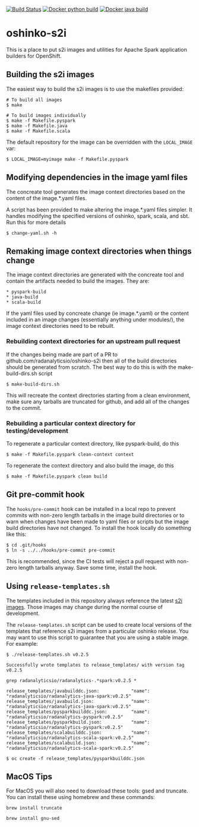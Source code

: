 [![Build Status](https://travis-ci.org/radanalyticsio/oshinko-s2i.svg?branch=master)](https://travis-ci.org/radanalyticsio/oshinko-s2i)
[![Docker python build](https://img.shields.io/docker/automated/radanalyticsio/radanalytics-pyspark.svg)](https://hub.docker.com/r/radanalyticsio/radanalytics-pyspark)
[![Docker java build](https://img.shields.io/docker/automated/radanalyticsio/radanalytics-java-spark.svg)](https://hub.docker.com/r/radanalyticsio/radanalytics-java-spark)

# oshinko-s2i #
This is a place to put s2i images and utilities for Apache Spark application builders for OpenShift.

## Building the s2i images ##

The easiest way to build the s2i images is to use the makefiles provided:

    # To build all images
    $ make

    # To build images individually
    $ make -f Makefile.pyspark
    $ make -f Makefile.java
    $ make -f Makefile.scala

The default repository for the image can be overridden with the `LOCAL_IMAGE` var:

    $ LOCAL_IMAGE=myimage make -f Makefile.pyspark

## Modifying dependencies in the image yaml files

The concreate tool generates the image context directories
based on the content of the image.*.yaml files.

A script has been provided to make altering the image.*.yaml files
simpler. It handles modifying the specified versions of oshinko, spark,
scala, and sbt. Run this for more details

    $ change-yaml.sh -h

## Remaking image context directories when things change

The image context directories are generated with the concreate tool and contain
the artifacts needed to build the images. They are:

    * pyspark-build
    * java-build
    * scala-build

If the yaml files used by concreate change (ie image.*.yaml) or the content
included in an image changes (essentially anything under modules/), the
image context directories need to be rebuilt.

### Rebuilding context directories for an upstream pull request

If the changes being made are part of a PR to github.com/radanalyticsio/oshinko-s2i
then all of the build directories should be generated from scratch.
The best way to do this is with the make-build-dirs.sh script

    $ make-build-dirs.sh

This will recreate the context directories starting from a clean environment,
make sure any tarballs are truncated for github, and add all of the changes
to the commit.

### Rebuilding a particular context directory for testing/development

To regenerate a particular context directory, like pyspark-build, do this

    $ make -f Makefile.pyspark clean-context context

To regenerate the context directory and also build the image, do this

    $ make -f Makefile.pyspark clean build

## Git pre-commit hook

The `hooks/pre-commit` hook can be installed in a local repo to
prevent commits with non-zero length tarballs in the image build
directories or to warn when changes have been made to yaml files or
scripts but the image build directories have not changed.
To install the hook locally do something like this:

    $ cd .git/hooks
    $ ln -s ../../hooks/pre-commit pre-commit

This is recommended, since the CI tests will reject a pull request
with non-zero length tarballs anyway. Save some time, install the hook.

## Using `release-templates.sh` ##

The templates included in this repository always reference the latest
[s2i images](https://hub.docker.com/u/radanalyticsio/). Those images may
change during the normal course of development.

The `release-templates.sh` script can be used to create local versions of
the templates that reference s2i images from a particular oshinko release.
You may want to use this script to guarantee that you are using a stable image.
For example:

    $ ./release-templates.sh v0.2.5

    Successfully wrote templates to release_templates/ with version tag v0.2.5

    grep radanalyticsio/radanalytics-.*spark:v0.2.5 *

    release_templates/javabuilddc.json:            "name": "radanalyticsio/radanalytics-java-spark:v0.2.5"
    release_templates/javabuild.json:              "name": "radanalyticsio/radanalytics-java-spark:v0.2.5"
    release_templates/pysparkbuilddc.json:         "name": "radanalyticsio/radanalytics-pyspark:v0.2.5"
    release_templates/pysparkbuild.json:           "name": "radanalyticsio/radanalytics-pyspark:v0.2.5"
    release_templates/scalabuilddc.json:           "name": "radanalyticsio/radanalytics-scala-spark:v0.2.5"
    release_templates/scalabuild.json:             "name": "radanalyticsio/radanalytics-scala-spark:v0.2.5"

    $ oc create -f release_templates/pysparkbuilddc.json

## MacOS Tips

For MacOS you will also need to download these tools: gsed and truncate.
You can install these using homebrew and these commands:

```
brew install truncate
```

```
brew install gnu-sed
```
